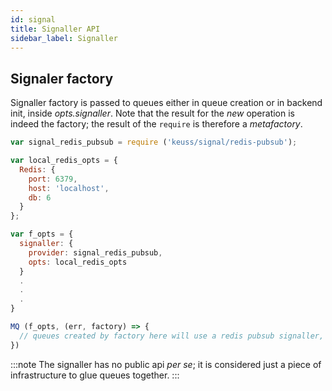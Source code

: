 ```yaml
---
id: signal
title: Signaller API
sidebar_label: Signaller
---
```

## Signaler factory

Signaller factory is passed to queues either in queue creation or in backend init, inside *opts.signaller*. Note that the result for the *new* operation is indeed the factory; the result of the `require` is therefore a *metafactory*.

```javascript
var signal_redis_pubsub = require ('keuss/signal/redis-pubsub');

var local_redis_opts = {
  Redis: {
    port: 6379,
    host: 'localhost',
    db: 6
  }
};

var f_opts = {
  signaller: {
    provider: signal_redis_pubsub,
    opts: local_redis_opts
  }
  .
  .
  .
}

MQ (f_opts, (err, factory) => {
  // queues created by factory here will use a redis pubsub signaller, hosted at redis at localhost, db 6
})
```

:::note
The signaller has no public api *per se*; it is considered just a piece of infrastructure to glue queues together.
:::
